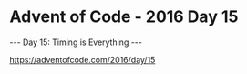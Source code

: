 # Advent of Code - 2016 Day 15

--- Day 15: Timing is Everything ---

https://adventofcode.com/2016/day/15
